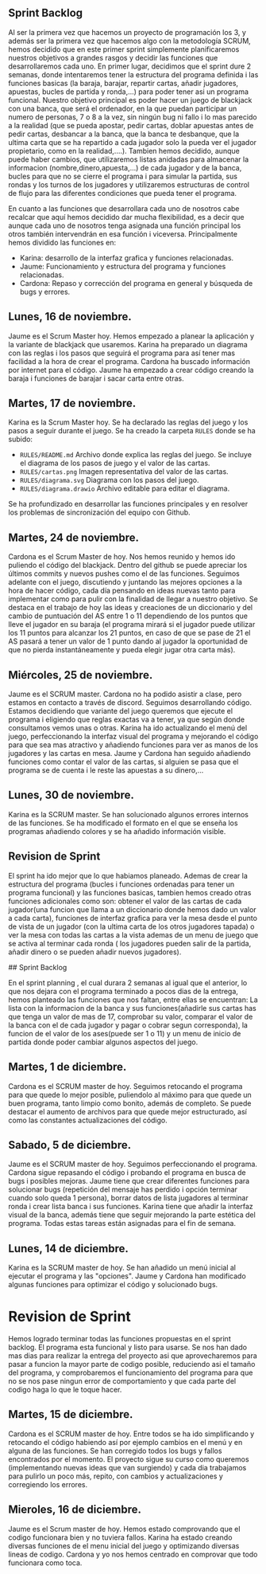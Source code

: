 ## Sprint Backlog

Al ser la primera vez que hacemos un proyecto de programación los 3, y además ser la primera vez que hacemos algo con la metodología SCRUM, hemos decidido que en este primer sprint simplemente planificaremos nuestros objetivos a grandes rasgos y decidir las funciones que desarrollaremos cada uno. En primer lugar, decidimos que el sprint dure 2 semanas, donde intentaremos tener la estructura del programa definida i las funciones basicas (la baraja, barajar, repartir cartas, añadir jugadores, apuestas, bucles de partida y ronda,...) para poder tener asi un programa funcional. Nuestro objetivo principal es poder hacer un juego de blackjack con una banca, que será el ordenador, en la que puedan participar un numero de personas, 7 o 8 a la vez, sin ningún bug ni fallo i lo mas parecido a la realidad (que se pueda apostar, pedir cartas, doblar apuestas antes de pedir cartas, desbancar a la banca, que la banca te desbanque, que la ultima carta que se ha repartido a cada jugador solo la pueda ver el jugador propietario, como en la realidad,....). Tambien hemos decidido, aunque puede haber cambios, que utilizaremos listas anidadas para almacenar la informacion (nombre,dinero,apuesta,...) de cada jugador y de la banca, bucles para que no se cierre el programa i para simular la partida, sus rondas y los turnos de los jugadores y utilizaremos estructuras de control de flujo para las diferentes condiciones que pueda tener el programa.

 En cuanto a las funciones que desarrollara cada uno de nosotros cabe recalcar que aquí hemos decidido dar mucha flexibilidad, es a decir que aunque cada uno de nosotros tenga asignada una función principal los otros también intervendrán en esa función i viceversa. Principalmente hemos dividido las funciones en: 

- Karina: desarrollo de la interfaz grafica y funciones relacionadas.
- Jaume: Funcionamiento y estructura del programa y funciones relacionadas.
- Cardona: Repaso y corrección del programa en general y búsqueda de bugs y errores.


## Lunes, 16 de noviembre. 

Jaume es el Scrum Master hoy. Hemos empezado a planear la aplicación y la variante de blackjack que usaremos. Karina ha preparado un diagrama con las reglas i los pasos que seguirá el programa para así tener mas facilidad a la hora de crear el programa. Cardona ha buscado información por internet para el código. Jaume ha empezado a crear código creando la baraja i funciones de barajar i sacar carta entre otras.

## Martes, 17 de noviembre.

Karina es la Scrum Master hoy. Se ha declarado las reglas del juego y los pasos a seguir durante el juego. Se ha creado la carpeta `RULES` donde se ha subido:

 - `RULES/README.md` Archivo donde explica las reglas del juego. Se incluye el diagrama de los pasos de juego y el valor de las cartas.
 - `RULES/cartas.png` Imagen representativa del valor de las cartas.
 - `RULES/diagrama.svg` Diagrama con los pasos del juego.
 - `RULES/diagrama.drawio` Archivo editable para editar el diagrama.

Se ha profundizado en desarrollar las funciones principales y en resolver los problemas de sincronización del equipo con Github.

## Martes, 24 de noviembre.

Cardona es el Scrum Master de hoy. Nos hemos reunido y hemos ido puliendo el código del blackjack. Dentro del github se puede apreciar los últimos commits y nuevos pushes como el de las funciones. Seguimos adelante con el juego, discutiendo y juntando las mejores opciones a la hora de hacer código, cada día pensando en ideas nuevas tanto para implementar como para pulir con la finalidad de llegar a nuestro objetivo. Se destaca en el trabajo de hoy las ideas y creaciones de un diccionario y del cambio de puntuación del AS entre 1 o 11 dependiendo de los puntos que lleve el jugador en su baraja (el programa mirará si el jugador puede utilizar los 11 puntos para alcanzar los 21 puntos, en caso de que se pase de 21 el AS pasará a tener un valor de 1 punto dando al jugador la oportunidad de que no pierda instantáneamente y pueda elegir jugar otra carta más).

## Miércoles, 25 de noviembre.

Jaume es el SCRUM master. Cardona no ha podido asistir a clase, pero estamos en contacto a través de discord. Seguimos desarrollando código. Estamos decidiendo que variante del juego queremos que ejecute el programa i eligiendo que reglas exactas va a tener, ya que según donde consultamos vemos unas o otras. Karina ha ido actualizando el menú del juego, perfeccionando la interfaz visual del programa y mejorando el código para que sea mas atractivo y añadiendo funciones para ver as manos de los jugadores y las cartas en mesa. Jaume y Cardona han seguido añadiendo funciones como contar el valor de las cartas, si alguien se pasa que el programa se de cuenta i le reste las apuestas a su dinero,…

## Lunes, 30 de noviembre.

Karina es la SCRUM master. Se han solucionado algunos errores internos de las funciones. Se ha modificado el formato en el que se enseña los programas añadiendo colores y se ha añadido información visible.

## Revision de Sprint

El sprint ha ido mejor que lo que habiamos planeado. Ademas de crear la estructura del programa (bucles i funciones ordenadas para tener un programa funcional) y las funciones basicas, tambien hemos creado otras funciones adicionales como son: obtener el valor de las cartas de cada jugador(una funcion que llama a un diccionario donde hemos dado un valor a cada carta), funciones de interfaz grafica para ver la mesa desde el punto de vista de un jugador (con la ultima carta de los otros jugadores tapada) o ver la mesa con todas las cartas a la vista ademas de un menu de juego que se activa al terminar cada ronda ( los jugadores pueden salir de la partida, añadir dinero o se pueden añadir nuevos jugadores).

## Sprint Backlog

En el sprint planning , el cual durara 2 semanas al igual que el anterior, lo que nos dejara con el programa terminado a pocos dias de la entrega, hemos planteado las funciones que nos faltan, entre ellas se encuentran: La lista con la informacion de la banca y sus funciones(añadirle sus cartas has que tenga un valor de mas de 17, comprobar su valor, comparar el valor de la banca con el de cada jugador y pagar o cobrar segun corresponda), la funcion de el valor de los ases(puede ser 1 o 11) y un menu de inicio de partida donde poder cambiar algunos aspectos del juego.  

## Martes, 1 de diciembre.

Cardona es el SCRUM master de hoy. Seguimos retocando el programa para que quede lo mejor posible, puliendolo al máximo para que quede un buen programa, tanto limpio como bonito, además de completo. Se puede destacar el aumento de archivos para que quede mejor estructurado, así como las constantes actualizaciones del código.

## Sabado, 5 de diciembre.

Jaume es el SCRUM master de hoy. Seguimos perfeccionando el programa. Cardona sigue repasando el código i probando el programa en busca de bugs i posibles mejoras. Jaume tiene que crear diferentes funciones para solucionar bugs (repetición del mensaje has perdido i opción terminar cuando solo queda 1 persona), borrar datos de lista jugadores al terminar ronda i crear lista banca i sus funciones. Karina tiene que añadir la interfaz visual de la banca, además tiene que seguir mejorando la parte estética del programa. Todas estas tareas están asignadas para el fin de semana.

## Lunes, 14 de diciembre.

Karina es la SCRUM master de hoy. Se han añadido un menú inicial al ejecutar el programa y las "opciones". Jaume y Cardona han modificado algunas funciones para optimizar el código y solucionado bugs.

# Revision de Sprint

Hemos logrado terminar todas las funciones propuestas en el sprint backlog. El programa esta funcional y listo para usarse. Se nos han dado mas dias para realizar la entrega del proyecto asi que aprovecharemos para pasar a funcion la mayor parte de codigo posible, reduciendo asi el tamaño del programa, y comprobaremos el funcionamiento del programa para que no se nos pase ningun error de comportamiento y que cada parte del codigo haga lo que le toque hacer.

## Martes, 15 de diciembre.

Cardona es el SCRUM master de hoy. Entre todos se ha ido simplificando y retocando el código habiendo así por ejemplo cambios en el menú y en alguna de las funciones. Se han corregido todos los bugs y fallos encontrados por el momento. El proyecto sigue su curso como queremos (implementando nuevas ideas que van surgiendo) y cada dia trabajamos para pulirlo un poco más, repito, con cambios y actualizaciones y corregiendo los errores.

## Mieroles, 16 de diciembre.

Jaume es el Scrum master de hoy. Hemos estado comprovando que el codigo funcionara bien y no tuviera fallos. Karina ha estado creando diversas funciones de el menu inicial del juego y optimizando diversas lineas de codigo. Cardona y yo nos hemos centrado en comprovar que todo funcionara como toca.
